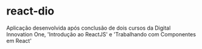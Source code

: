 # react-dio
Aplicação desenvolvida após conclusão de dois cursos da Digital Innovation One, 'Introdução ao ReactJS' e 'Trabalhando com Componentes em React'
